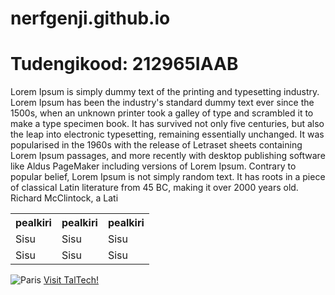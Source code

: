 # nerfgenji.github.io

<!DOCTYPE html>
<html>
<head>
<title>Page Title</title>
</head>
<body>
  
<h1>Tudengikood: 212965IAAB</h1>
<p>Lorem Ipsum is simply dummy text of the printing and typesetting industry. Lorem Ipsum has been the industry's standard dummy text ever since the 1500s, when an unknown printer took a galley of type and scrambled it to make a type specimen book. It has survived not only five centuries, but also the leap into electronic typesetting, remaining essentially unchanged. It was popularised in the 1960s with the release of Letraset sheets containing Lorem Ipsum passages, and more recently with desktop publishing software like Aldus PageMaker including versions of Lorem Ipsum. Contrary to popular belief, Lorem Ipsum is not simply random text. It has roots in a piece of classical Latin literature from 45 BC, making it over 2000 years old. Richard McClintock, a Lati</p>
<table>
  <tr>
    <th>pealkiri</th>
    <th>pealkiri</th>
    <th>pealkiri</th>
  </tr>
  <tr>
    <td>Sisu</td>
    <td>Sisu</td>
    <td>Sisu</td>
  </tr>
  <tr>
    <td>Sisu</td>
    <td>Sisu</td>
    <td>Sisu</td>
  </tr>
</table>
<img src="https://www.planetware.com/wpimages/2020/02/france-in-pictures-beautiful-places-to-photograph-eiffel-tower.jpg" alt="Paris">
<a href="https://taltech.ee/">Visit TalTech!</a>
</body>
</html>
